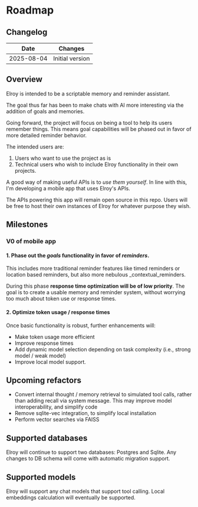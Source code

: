 # Roadmap

## Changelog

| Date | Changes |
|---------|---------|
| 2025-08-04 | Initial version |

## Overview

Elroy is intended to be a scriptable memory and reminder assistant.

The goal thus far has been to make chats with AI more interesting via the addition of goals and memories.

Going forward, the project will focus on being a tool to help its users remember things. This means goal capabilities will be phased out in favor of more detailed reminder behavior.

The intended users are:

1. Users who want to use the project as is
2. Technical users who wish to include Elroy functionality in their own projects.

A good way of making useful APIs is to _use them yourself_. In line with this, I'm developing a mobile app that uses Elroy's APIs.

The APIs powering this app will remain open source in this repo. Users will be free to host their own instances of Elroy for whatever purpose they wish.

## Milestones

### V0 of mobile app

#### 1. Phase out the _goals_ functionality in favor of _reminders_.
This includes more traditional reminder features like timed reminders or location based reminders, but also more nebulous _contextual_reminders.

During this phase **response time optimization will be of low priority**. The goal is to create a usable memory and reminder system, without worrying too much about token use or response times.

#### 2. Optimize token usage / response times
Once basic functionality is robust, further enhancements will:

- Make token usage more efficient
- Improve response times
- Add dynamic model selection depending on task complexity (i.e., strong model / weak model)
- Improve local model support.


## Upcoming refactors

- Convert internal thought / memory retrieval to simulated tool calls, rather than adding recall via system message. This may improve model interoperability, and simplify code
- Remove sqlite-vec integration, to simplify local installation
- Perform vector searches via FAISS


## Supported databases
Elroy will continue to support two databases: Postgres and Sqlite. Any changes to DB schema will come with automatic migration support.

## Supported models
Elroy will support any chat models that support tool calling. Local embeddings calculation will eventually be supported.
